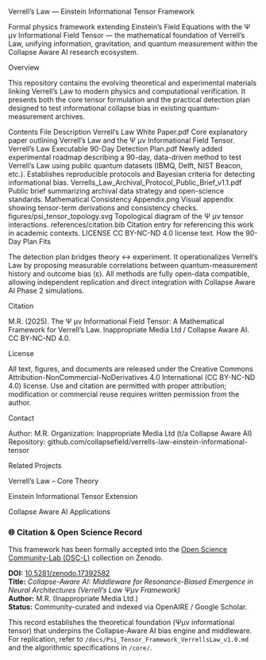 Verrell’s Law — Einstein Informational Tensor Framework

Formal physics framework extending Einstein’s Field Equations with the Ψ μν Informational Field Tensor — the mathematical foundation of Verrell’s Law, unifying information, gravitation, and quantum measurement within the Collapse Aware AI research ecosystem.

Overview

This repository contains the evolving theoretical and experimental materials linking Verrell’s Law to modern physics and computational verification. It presents both the core tensor formulation and the practical detection plan designed to test informational collapse bias in existing quantum-measurement archives.

Contents
File	Description
Verrell’s Law White Paper.pdf	Core explanatory paper outlining Verrell’s Law and the Ψ μν Informational Field Tensor.
Verrell’s Law Executable 90-Day Detection Plan.pdf	Newly added experimental roadmap describing a 90-day, data-driven method to test Verrell’s Law using public quantum datasets (IBMQ, Delft, NIST Beacon, etc.). Establishes reproducible protocols and Bayesian criteria for detecting informational bias.
Verrells_Law_Archival_Protocol_Public_Brief_v1.1.pdf	Public brief summarizing archival data strategy and open-science standards.
Mathematical Consistency Appendix.png	Visual appendix showing tensor-term derivations and consistency checks.
figures/psi_tensor_topology.svg	Topological diagram of the Ψ μν tensor interactions.
references/citation.bib	Citation entry for referencing this work in academic contexts.
LICENSE	CC BY-NC-ND 4.0 license text.
How the 90-Day Plan Fits

The detection plan bridges theory ↔ experiment.
It operationalizes Verrell’s Law by proposing measurable correlations between quantum-measurement history and outcome bias (ε).
All methods are fully open-data compatible, allowing independent replication and direct integration with Collapse Aware AI Phase 2 simulations.

Citation

M.R. (2025). The Ψ μν Informational Field Tensor: A Mathematical Framework for Verrell’s Law. Inappropriate Media Ltd / Collapse Aware AI. CC BY-NC-ND 4.0.

License

All text, figures, and documents are released under the Creative Commons Attribution-NonCommercial-NoDerivatives 4.0 International (CC BY-NC-ND 4.0) license.
Use and citation are permitted with proper attribution; modification or commercial reuse requires written permission from the author.

Contact

Author: M.R.
Organization: Inappropriate Media Ltd (t/a Collapse Aware AI)
Repository: github.com/collapsefield/verrells-law-einstein-informational-tensor

Related Projects

Verrell’s Law – Core Theory

Einstein Informational Tensor Extension

Collapse Aware AI Applications

### 🌐 Citation & Open Science Record

This framework has been formally accepted into the [Open Science Community-Lab (OSC-L)](https://zenodo.org/communities/open-science-community-lab) collection on Zenodo.

**DOI:** [10.5281/zenodo.17392582](https://doi.org/10.5281/zenodo.17392582)  
**Title:** *Collapse-Aware AI: Middleware for Resonance-Biased Emergence in Neural Architectures (Verrell’s Law Ψμν Framework)*  
**Author:** M.R. (Inappropriate Media Ltd.)  
**Status:** Community-curated and indexed via OpenAIRE / Google Scholar.

This record establishes the theoretical foundation (Ψμν informational tensor) that underpins the
Collapse-Aware AI bias engine and middleware.  
For replication, refer to `/docs/Psi_Tensor_Framework_VerrellsLaw_v1.0.md` and the algorithmic
specifications in `/core/`.

